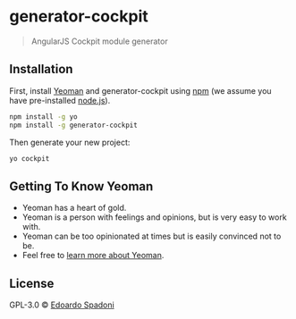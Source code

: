 # generator-cockpit
> AngularJS Cockpit module generator

## Installation

First, install [Yeoman](http://yeoman.io) and generator-cockpit using [npm](https://www.npmjs.com/) (we assume you have pre-installed [node.js](https://nodejs.org/)).

```bash
npm install -g yo
npm install -g generator-cockpit
```

Then generate your new project:

```bash
yo cockpit
```

## Getting To Know Yeoman

 * Yeoman has a heart of gold.
 * Yeoman is a person with feelings and opinions, but is very easy to work with.
 * Yeoman can be too opinionated at times but is easily convinced not to be.
 * Feel free to [learn more about Yeoman](http://yeoman.io/).

## License

GPL-3.0 © [Edoardo Spadoni](edospadoni.github.io)


[npm-image]: https://badge.fury.io/js/generator-cockpit.svg
[npm-url]: https://npmjs.org/package/generator-cockpit
[travis-image]: https://travis-ci.org/edospadoni/generator-cockpit.svg?branch=master
[travis-url]: https://travis-ci.org/edospadoni/generator-cockpit
[daviddm-image]: https://david-dm.org/edospadoni/generator-cockpit.svg?theme=shields.io
[daviddm-url]: https://david-dm.org/edospadoni/generator-cockpit
